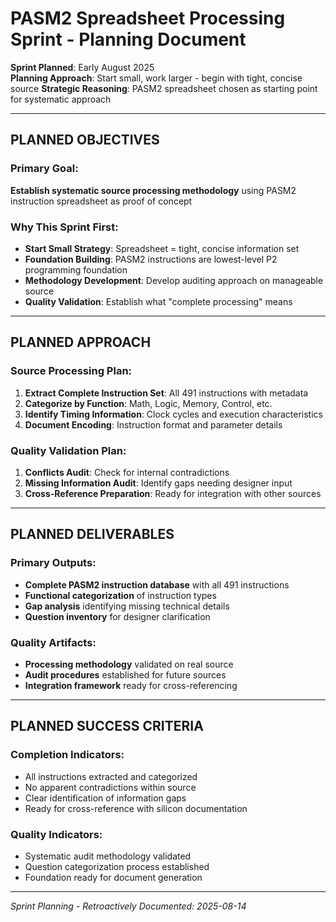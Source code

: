 # PASM2 Spreadsheet Processing Sprint - Planning Document

**Sprint Planned**: Early August 2025  
**Planning Approach**: Start small, work larger - begin with tight, concise source
**Strategic Reasoning**: PASM2 spreadsheet chosen as starting point for systematic approach

---

## PLANNED OBJECTIVES

### Primary Goal:
**Establish systematic source processing methodology** using PASM2 instruction spreadsheet as proof of concept

### Why This Sprint First:
- **Start Small Strategy**: Spreadsheet = tight, concise information set
- **Foundation Building**: PASM2 instructions are lowest-level P2 programming foundation
- **Methodology Development**: Develop auditing approach on manageable source
- **Quality Validation**: Establish what "complete processing" means

---

## PLANNED APPROACH

### Source Processing Plan:
1. **Extract Complete Instruction Set**: All 491 instructions with metadata
2. **Categorize by Function**: Math, Logic, Memory, Control, etc.
3. **Identify Timing Information**: Clock cycles and execution characteristics  
4. **Document Encoding**: Instruction format and parameter details

### Quality Validation Plan:
1. **Conflicts Audit**: Check for internal contradictions
2. **Missing Information Audit**: Identify gaps needing designer input
3. **Cross-Reference Preparation**: Ready for integration with other sources

---

## PLANNED DELIVERABLES

### Primary Outputs:
- **Complete PASM2 instruction database** with all 491 instructions
- **Functional categorization** of instruction types  
- **Gap analysis** identifying missing technical details
- **Question inventory** for designer clarification

### Quality Artifacts:
- **Processing methodology** validated on real source
- **Audit procedures** established for future sources
- **Integration framework** ready for cross-referencing

---

## PLANNED SUCCESS CRITERIA

### Completion Indicators:
- All instructions extracted and categorized
- No apparent contradictions within source
- Clear identification of information gaps
- Ready for cross-reference with silicon documentation

### Quality Indicators:
- Systematic audit methodology validated
- Question categorization process established  
- Foundation ready for document generation

---

*Sprint Planning - Retroactively Documented: 2025-08-14*
